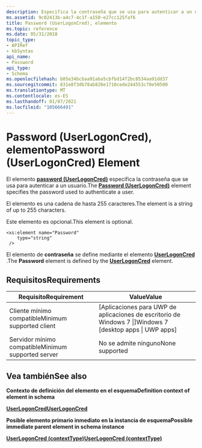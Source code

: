 ```yaml
---
description: Especifica la contraseña que se usa para autenticar a un usuario.
ms.assetid: 9c02413b-a4c7-4c1f-a150-e27cc125faf6
title: Password (UserLogonCred), elemento
ms.topic: reference
ms.date: 05/31/2018
topic_type:
- APIRef
- kbSyntax
api_name:
- Password
api_type:
- Schema
ms.openlocfilehash: b05e34bcbaa91aba5cbfbd14f2bc8534aa91dd37
ms.sourcegitcommit: 831e8f3db78ab820e1710cede244553c70e50500
ms.translationtype: MT
ms.contentlocale: es-ES
ms.lasthandoff: 01/07/2021
ms.locfileid: "105666491"
---
```

# <a name="password-userlogoncred-element"></a><span data-ttu-id="d40d9-103">Password (UserLogonCred), elemento</span><span class="sxs-lookup"><span data-stu-id="d40d9-103">Password (UserLogonCred) Element</span></span>

<span data-ttu-id="d40d9-104">El elemento [**password (UserLogonCred)**](schema-ignorepassword-userlogoncred-element.md) especifica la contraseña que se usa para autenticar a un usuario.</span><span class="sxs-lookup"><span data-stu-id="d40d9-104">The [**Password (UserLogonCred)**](schema-ignorepassword-userlogoncred-element.md) element specifies the password used to authenticate a user.</span></span>

<span data-ttu-id="d40d9-105">El elemento es una cadena de hasta 255 caracteres.</span><span class="sxs-lookup"><span data-stu-id="d40d9-105">The element is a string of up to 255 characters.</span></span>

<span data-ttu-id="d40d9-106">Este elemento es opcional.</span><span class="sxs-lookup"><span data-stu-id="d40d9-106">This element is optional.</span></span>

``` syntax
<xs:element name="Password"
    type="string"
 />
```

<span data-ttu-id="d40d9-107">El elemento de **contraseña** se define mediante el elemento [**UserLogonCred**](schema-userlogoncred-contexttype-element.md) .</span><span class="sxs-lookup"><span data-stu-id="d40d9-107">The **Password** element is defined by the [**UserLogonCred**](schema-userlogoncred-contexttype-element.md) element.</span></span>

## <a name="requirements"></a><span data-ttu-id="d40d9-108">Requisitos</span><span class="sxs-lookup"><span data-stu-id="d40d9-108">Requirements</span></span>



| <span data-ttu-id="d40d9-109">Requisito</span><span class="sxs-lookup"><span data-stu-id="d40d9-109">Requirement</span></span> | <span data-ttu-id="d40d9-110">Value</span><span class="sxs-lookup"><span data-stu-id="d40d9-110">Value</span></span> |
|-------------------------------------|---------------------------------------------------|
| <span data-ttu-id="d40d9-111">Cliente mínimo compatible</span><span class="sxs-lookup"><span data-stu-id="d40d9-111">Minimum supported client</span></span><br/> | <span data-ttu-id="d40d9-112">\[Aplicaciones para UWP de aplicaciones de escritorio de Windows 7 \|\]</span><span class="sxs-lookup"><span data-stu-id="d40d9-112">Windows 7 \[desktop apps \| UWP apps\]</span></span><br/> |
| <span data-ttu-id="d40d9-113">Servidor mínimo compatible</span><span class="sxs-lookup"><span data-stu-id="d40d9-113">Minimum supported server</span></span><br/> | <span data-ttu-id="d40d9-114">No se admite ninguno</span><span class="sxs-lookup"><span data-stu-id="d40d9-114">None supported</span></span><br/>                         |



## <a name="see-also"></a><span data-ttu-id="d40d9-115">Vea también</span><span class="sxs-lookup"><span data-stu-id="d40d9-115">See also</span></span>

<dl> <dt>

<span data-ttu-id="d40d9-116">**Contexto de definición del elemento en el esquema**</span><span class="sxs-lookup"><span data-stu-id="d40d9-116">**Definition context of element in schema**</span></span>
</dt> <dt>

[<span data-ttu-id="d40d9-117">**UserLogonCred**</span><span class="sxs-lookup"><span data-stu-id="d40d9-117">**UserLogonCred**</span></span>](schema-userlogoncred-contexttype-element.md)
</dt> <dt>

<span data-ttu-id="d40d9-118">**Posible elemento primario inmediato en la instancia de esquema**</span><span class="sxs-lookup"><span data-stu-id="d40d9-118">**Possible immediate parent element in schema instance**</span></span>
</dt> <dt>

[<span data-ttu-id="d40d9-119">**UserLogonCred (contextType)**</span><span class="sxs-lookup"><span data-stu-id="d40d9-119">**UserLogonCred (contextType)**</span></span>](schema-userlogoncred-contexttype-element.md)
</dt> </dl>

 

 




